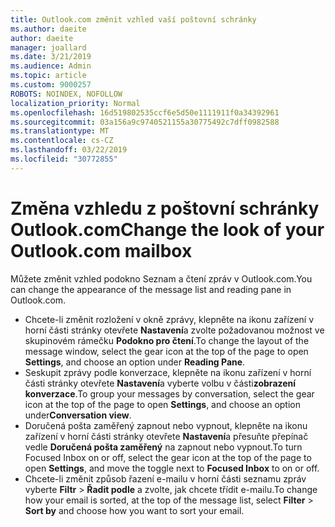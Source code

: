 ```yaml
---
title: Outlook.com změnit vzhled vaší poštovní schránky
ms.author: daeite
author: daeite
manager: joallard
ms.date: 3/21/2019
ms.audience: Admin
ms.topic: article
ms.custom: 9000257
ROBOTS: NOINDEX, NOFOLLOW
localization_priority: Normal
ms.openlocfilehash: 16d519802535ccf6e5d50e1111911f0a34392961
ms.sourcegitcommit: 03a156a9c9740521155a30775492c7dff0982588
ms.translationtype: MT
ms.contentlocale: cs-CZ
ms.lasthandoff: 03/22/2019
ms.locfileid: "30772855"
---
```

# <a name="change-the-look-of-your-outlookcom-mailbox"></a><span data-ttu-id="4cf71-102">Změna vzhledu z poštovní schránky Outlook.com</span><span class="sxs-lookup"><span data-stu-id="4cf71-102">Change the look of your Outlook.com mailbox</span></span>

<span data-ttu-id="4cf71-103">Můžete změnit vzhled podokno Seznam a čtení zpráv v Outlook.com.</span><span class="sxs-lookup"><span data-stu-id="4cf71-103">You can change the appearance of the message list and reading pane in Outlook.com.</span></span>

- <span data-ttu-id="4cf71-104">Chcete-li změnit rozložení v okně zprávy, klepněte na ikonu zařízení v horní části stránky otevřete **Nastavení**a zvolte požadovanou možnost ve skupinovém rámečku **Podokno pro čtení**.</span><span class="sxs-lookup"><span data-stu-id="4cf71-104">To change the layout of the message window, select the gear icon at the top of the page to open **Settings**, and choose an option under **Reading Pane**.</span></span>
- <span data-ttu-id="4cf71-105">Seskupit zprávy podle konverzace, klepněte na ikonu zařízení v horní části stránky otevřete **Nastavení**a vyberte volbu v části**zobrazení konverzace**.</span><span class="sxs-lookup"><span data-stu-id="4cf71-105">To group your messages by conversation, select the gear icon at the top of the page to open **Settings**, and choose an option under**Conversation view**.</span></span>
- <span data-ttu-id="4cf71-106">Doručená pošta zaměřený zapnout nebo vypnout, klepněte na ikonu zařízení v horní části stránky otevřete **Nastavení**a přesuňte přepínač vedle **Doručená pošta zaměřený** na zapnout nebo vypnout.</span><span class="sxs-lookup"><span data-stu-id="4cf71-106">To turn Focused Inbox on or off, select the gear icon at the top of the page to open **Settings**, and move the toggle next to **Focused Inbox** to on or off.</span></span>
- <span data-ttu-id="4cf71-107">Chcete-li změnit způsob řazení e-mailu v horní části seznamu zpráv vyberte **Filtr** > **Řadit podle** a zvolte, jak chcete třídit e-mailu.</span><span class="sxs-lookup"><span data-stu-id="4cf71-107">To change how your email is sorted, at the top of the message list, select **Filter** > **Sort by** and choose how you want to sort your email.</span></span>